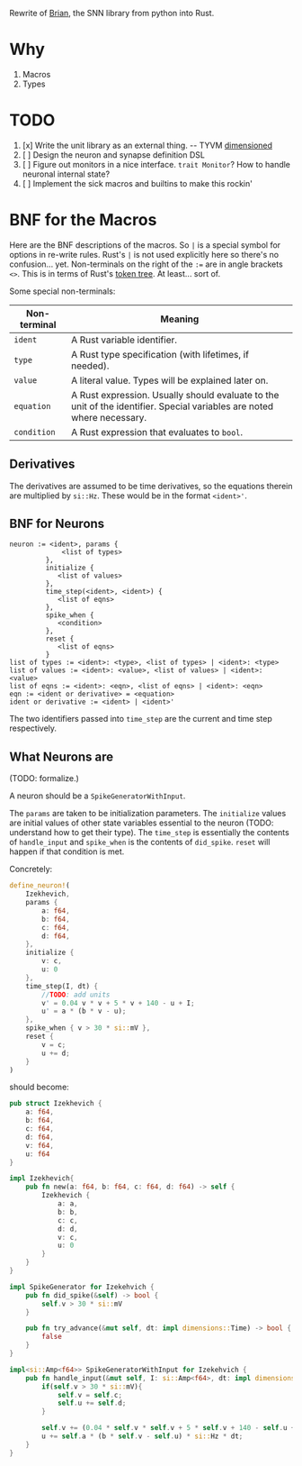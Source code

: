 Rewrite of [Brian](https://brian2.readthedocs.io/en/stable/), the SNN library from python into Rust.

# Why

1. Macros
1. Types

# TODO

1. [x] Write the unit library as an external thing. -- TYVM [dimensioned](https://docs.rs/dimensioned/0.7.0/dimensioned/index.html)
1. [ ] Design the neuron and synapse definition DSL
1. [ ] Figure out monitors in a nice interface. `trait Monitor`? How to handle neuronal internal state?
1. [ ] Implement the sick macros and builtins to make this rockin'

# BNF for the Macros

Here are the BNF descriptions of the macros. So `|` is a special symbol for options in re-write rules.
Rust's `|` is not used explicitly here so there's no confusion... yet.
Non-terminals on the right of the `:=` are in angle brackets `<>`.
This is in terms of Rust's [token tree](https://doc.rust-lang.org/proc_macro/enum.TokenTree.html).
At least... sort of.

Some special non-terminals:

| Non-terminal | Meaning |
| --- | --- |
| `ident` | A Rust variable identifier. |
| `type` | A Rust type specification (with lifetimes, if needed). |
| `value` | A literal value. Types will be explained later on. |
| `equation` | A Rust expression. Usually should evaluate to the unit of the identifier. Special variables are noted where necessary. |
| `condition` | A Rust expression that evaluates to `bool`. |

## Derivatives

The derivatives are assumed to be time derivatives, so the equations therein are multiplied
by `si::Hz`. These would be in the format `<ident>'`.

## BNF for Neurons


```
neuron := <ident>, params {
             <list of types>
         },
         initialize {
            <list of values>
         },
         time_step(<ident>, <ident>) {
            <list of eqns>
         },
         spike_when {
            <condition>
         },
         reset {
            <list of eqns>
         }
list of types := <ident>: <type>, <list of types> | <ident>: <type>
list of values := <ident>: <value>, <list of values> | <ident>: <value>
list of eqns := <ident>: <eqn>, <list of eqns> | <ident>: <eqn>
eqn := <ident or derivative> = <equation>
ident or derivative := <ident> | <ident>'
```

The two identifiers passed into `time_step` are the current and time step respectively.

## What Neurons are

(TODO: formalize.)

A neuron should be a `SpikeGeneratorWithInput`.

The `params` are taken to be initialization parameters.
The `initialize` values are initial values of other state variables essential to the neuron
(TODO: understand how to get their type).
The `time_step` is essentially the contents of `handle_input` and `spike_when` is the contents of `did_spike`.
`reset` will happen if that condition is met.

Concretely:
```rust
define_neuron!(
    Izekhevich,
    params {
        a: f64,
        b: f64,
        c: f64,
        d: f64,
    },
    initialize {
        v: c,
        u: 0
    },
    time_step(I, dt) {
        //TODO: add units
        v' = 0.04 v * v + 5 * v + 140 - u + I;
        u' = a * (b * v - u);
    },
    spike_when { v > 30 * si::mV },
    reset {
        v = c;
        u += d;
    }
)
```
should become:
```rust
pub struct Izekhevich {
    a: f64,
    b: f64,
    c: f64,
    d: f64,
    v: f64,
    u: f64
}

impl Izekhevich{
    pub fn new(a: f64, b: f64, c: f64, d: f64) -> self {
        Izekhevich {
            a: a,
            b: b,
            c: c,
            d: d,
            v: c,
            u: 0
        }
    }
}

impl SpikeGenerator for Izekehvich {
    pub fn did_spike(&self) -> bool {
        self.v > 30 * si::mV
    }

    pub fn try_advance(&mut self, dt: impl dimensions::Time) -> bool {
        false
    }
}

impl<si::Amp<f64>> SpikeGeneratorWithInput for Izekehvich {
    pub fn handle_input(&mut self, I: si::Amp<f64>, dt: impl dimensions::Time){
        if(self.v > 30 * si::mV){
            self.v = self.c;
            self.u += self.d;
        }

        self.v += (0.04 * self.v * self.v + 5 * self.v + 140 - self.u + I) * si::Hz * dt;
        u += self.a * (b * self.v - self.u) * si::Hz * dt;
    }
}
```
